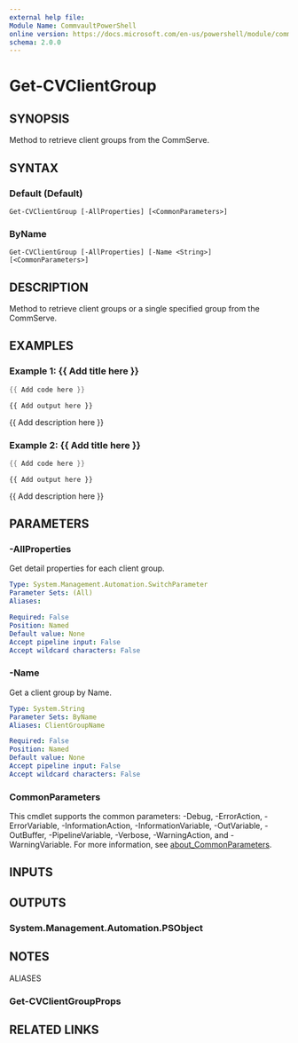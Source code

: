 ```yaml
---
external help file:
Module Name: CommvaultPowerShell
online version: https://docs.microsoft.com/en-us/powershell/module/commvaultpowershell/get-cvclientgroup
schema: 2.0.0
---
```


# Get-CVClientGroup

## SYNOPSIS
Method to retrieve client groups from the CommServe.

## SYNTAX

### Default (Default)
```
Get-CVClientGroup [-AllProperties] [<CommonParameters>]
```

### ByName
```
Get-CVClientGroup [-AllProperties] [-Name <String>] [<CommonParameters>]
```

## DESCRIPTION
Method to retrieve client groups or a single specified group from the CommServe.

## EXAMPLES

### Example 1: {{ Add title here }}
```powershell
{{ Add code here }}
```

```output
{{ Add output here }}
```

{{ Add description here }}

### Example 2: {{ Add title here }}
```powershell
{{ Add code here }}
```

```output
{{ Add output here }}
```

{{ Add description here }}

## PARAMETERS

### -AllProperties
Get detail properties for each client group.

```yaml
Type: System.Management.Automation.SwitchParameter
Parameter Sets: (All)
Aliases:

Required: False
Position: Named
Default value: None
Accept pipeline input: False
Accept wildcard characters: False
```

### -Name
Get a client group by Name.

```yaml
Type: System.String
Parameter Sets: ByName
Aliases: ClientGroupName

Required: False
Position: Named
Default value: None
Accept pipeline input: False
Accept wildcard characters: False
```

### CommonParameters
This cmdlet supports the common parameters: -Debug, -ErrorAction, -ErrorVariable, -InformationAction, -InformationVariable, -OutVariable, -OutBuffer, -PipelineVariable, -Verbose, -WarningAction, and -WarningVariable. For more information, see [about_CommonParameters](http://go.microsoft.com/fwlink/?LinkID=113216).

## INPUTS

## OUTPUTS

### System.Management.Automation.PSObject

## NOTES

ALIASES

### Get-CVClientGroupProps

## RELATED LINKS

